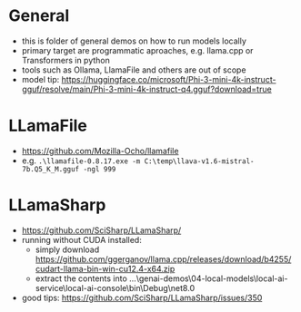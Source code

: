 # General
- this is folder of general demos on how to run models locally
- primary target are programmatic aproaches, e.g. llama.cpp or Transformers in python
- tools such as Ollama, LlamaFile and others are out of scope
- model tip: https://huggingface.co/microsoft/Phi-3-mini-4k-instruct-gguf/resolve/main/Phi-3-mini-4k-instruct-q4.gguf?download=true

# LLamaFile
- https://github.com/Mozilla-Ocho/llamafile
- e.g. `.\llamafile-0.8.17.exe -m C:\temp\llava-v1.6-mistral-7b.Q5_K_M.gguf -ngl 999`

# LLamaSharp
- https://github.com/SciSharp/LLamaSharp/
- running without CUDA installed:
    - simply download https://github.com/ggerganov/llama.cpp/releases/download/b4255/cudart-llama-bin-win-cu12.4-x64.zip
    - extract the contents into ...\genai-demos\04-local-models\local-ai-service\local-ai-console\bin\Debug\net8.0
- good tips: https://github.com/SciSharp/LLamaSharp/issues/350